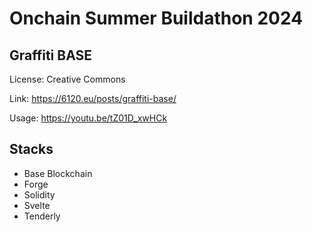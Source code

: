 # Onchain Summer Buildathon 2024

## Graffiti BASE

License: Creative Commons

Link: https://6120.eu/posts/graffiti-base/

Usage: https://youtu.be/tZ01D_xwHCk

## Stacks

 - Base Blockchain
 - Forge
 - Solidity
 - Svelte
 - Tenderly
